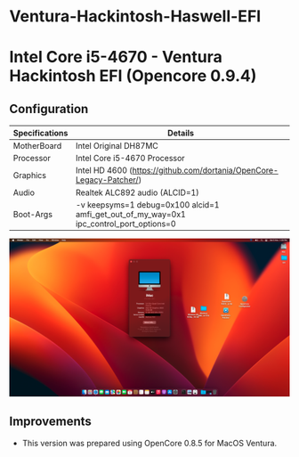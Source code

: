 # Ventura-Hackintosh-Haswell-EFI

# Intel Core i5-4670 - Ventura Hackintosh EFI (Opencore 0.9.4)
## Configuration

| Specifications | Details                                                  |
| ------------------- | ------------------------------------------- |
| MotherBoard     | Intel Original DH87MC      					|
| Processor           | Intel Core i5-4670 Processor    		    |
| Graphics | Intel HD 4600 (https://github.com/dortania/OpenCore-Legacy-Patcher/)              |
| Audio          | Realtek ALC892 audio (ALCID=1)            |
| Boot-Args | -v keepsyms=1 debug=0x100 alcid=1 amfi_get_out_of_my_way=0x1 ipc_control_port_options=0 |

![Screenshot](screenshot.png)
## Improvements
- This version was prepared using OpenCore 0.8.5 for MacOS Ventura.
